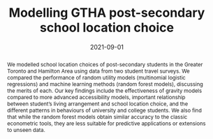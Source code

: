 ---
title: "Modelling GTHA post-secondary school location choice"
date: 2021-09-01
publishDate:  2021-09-01
authors: ["**Ethan Baron**", "Gonzalo Martinez Santos", "Eric J. Miller"]
publication_types: ["1"]
abstract: "We modelled school location choices of post-secondary students in the Greater Toronto and Hamilton Area using data from two student travel surveys. We compared the performance of random utility models (multinomial logistic regressions) and machine learning methods (random forest models), discussing the merits of each. Our key findings include the effectiveness of gravity models compared to more advanced accessibility models, important relationship between student’s living arrangement and school location choice, and the different patterns in behaviours of university and college students. We also find that while the random forest models obtain similar accuracy to the classic econometric tools, they are less suitable for predictive applications or extensions to unseen data."
featured: false
publication: "Transportation Association of Canada Conference and Exhibition (TAC)"
links:
  - icon_pack: fa
    icon: file-pdf
    name: PDF
    url: 'https://www.tac-atc.ca/sites/default/files/conf%5Fpapers/barone%5Fmodellinggthapost-secondaryschoollocationchoice.pdf'
  - icon_pack: fab
    icon: github
    name: GitHub
    url: 'https://github.com/gonzaloMS-2000/PORPOS-TMG'
---